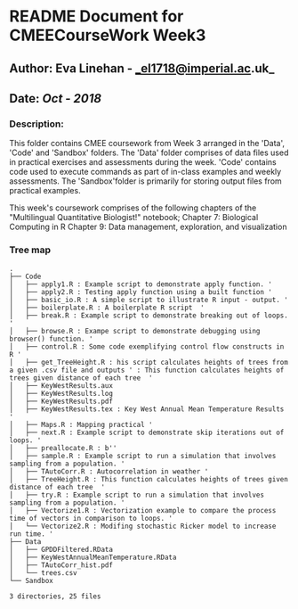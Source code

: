 # README Document for CMEECourseWork Week3
## Author: Eva Linehan - _el1718@imperial.ac.uk_
## Date: _Oct - 2018_

### Description: 
This folder contains CMEE coursework from Week 3 arranged in the 'Data', 'Code' and 'Sandbox' folders. The 'Data' folder comprises of data files used in practical exercises and assessments during the week. 'Code' contains code used to execute commands as part of in-class examples and weekly assessments. The 'Sandbox'folder is primarily for storing output files from practical examples.

This week's coursework comprises of the following chapters of the "Multilingual Quantitative Biologist!" notebook;
Chapter 7: Biological Computing in R
Chapter 9: Data management, exploration, and visualization

### Tree map
```
.
├── Code
│   ├── apply1.R : Example script to demonstrate apply function. '
│   ├── apply2.R : Testing apply function using a built function '
│   ├── basic_io.R : A simple script to illustrate R input - output. '
│   ├── boilerplate.R : A boilerplate R script  '
│   ├── break.R : Example script to demonstrate breaking out of loops. '
│   ├── browse.R : Exampe script to demonstrate debugging using browser() function. '
│   ├── control.R : Some code exemplifying control flow constructs in R '
│   ├── get_TreeHeight.R : his script calculates heights of trees from a given .csv file and outputs ' : This function calculates heights of trees given distance of each tree  '
│   ├── KeyWestResults.aux
│   ├── KeyWestResults.log
│   ├── KeyWestResults.pdf
│   ├── KeyWestResults.tex : Key West Annual Mean Temperature Results '
│   ├── Maps.R : Mapping practical '
│   ├── next.R : Example script to demonstrate skip iterations out of loops. '
│   ├── preallocate.R : b''
│   ├── sample.R : Example script to run a simulation that involves sampling from a population. '
│   ├── TAutoCorr.R : Autocorrelation in weather '
│   ├── TreeHeight.R : This function calculates heights of trees given distance of each tree  '
│   ├── try.R : Example script to run a simulation that involves sampling from a population. '
│   ├── Vectorize1.R : Vectorization example to compare the process time of vectors in comparison to loops. '
│   └── Vectorize2.R : Modifing stochastic Ricker model to increase run time. '
├── Data
│   ├── GPDDFiltered.RData
│   ├── KeyWestAnnualMeanTemperature.RData
│   ├── TAutoCorr_hist.pdf
│   └── trees.csv
└── Sandbox

3 directories, 25 files

```

